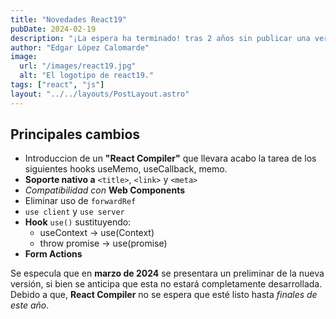 ```yaml
---
title: "Novedades React19"
pubDate: 2024-02-19
description: "¡La espera ha terminado! tras 2 años sin publicar una version principal, tenemos ya los primeros avances de React19."
author: "Edgar López Calomarde"
image:
  url: "/images/react19.jpg"
  alt: "El logotipo de react19."
tags: ["react", "js"]
layout: "../../layouts/PostLayout.astro"
---
```


## Principales cambios
- Introduccion de un **"React Compiler"** que llevara acabo la tarea de los siguientes hooks useMemo, useCallback, memo.
- **Soporte nativo a** `<title>`, `<link>` y `<meta>`
- *Compatibilidad con* **Web Components**
- Eliminar uso de `forwardRef`
- `use client` y `use server`
- **Hook** `use()` sustituyendo: 
  - useContext -> use(Context)
  - throw promise -> use(promise)
- **Form Actions**



Se especula que en **marzo de 2024** se presentara un preliminar de la nueva versión, si bien se anticipa que esta no estará completamente desarrollada. Debido a que, **React Compiler** no se espera que esté listo hasta *finales de este año*.

